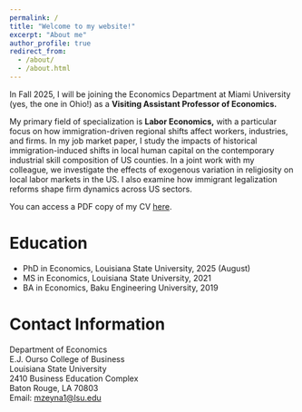 ```yaml
---
permalink: /
title: "Welcome to my website!"
excerpt: "About me"
author_profile: true
redirect_from: 
  - /about/
  - /about.html
---
```


In Fall 2025, I will be joining the Economics Department at Miami University (yes, the one in Ohio!) as a **Visiting Assistant Professor of Economics.**

My primary field of specialization is **Labor Economics,** with a particular focus on how immigration-driven regional shifts affect workers, industries, and firms. In my job market paper, I study the impacts of historical immigration-induced shifts in local human capital on the contemporary industrial skill composition of US counties. In a joint work with my colleague, we investigate the effects of exogenous variation in religiosity on local labor markets in the US. I also examine how immigrant legalization reforms shape firm dynamics across US sectors.

You can access a PDF copy of my CV [here](/files/Murad_Zeynalli_CV.pdf).

Education
======
* PhD in Economics, Louisiana State University, 2025 (August)
* MS in Economics, Louisiana State University, 2021
* BA in Economics, Baku Engineering University, 2019

Contact Information
======

Department of Economics  
E.J. Ourso College of Business  
Louisiana State University  
2410 Business Education Complex  
Baton Rouge, LA 70803  
Email: [mzeyna1@lsu.edu](mailto:mzeyna1@lsu.edu)

